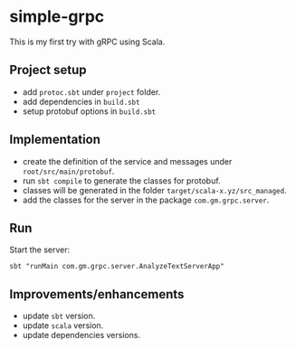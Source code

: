 # simple-grpc

This is my first try with gRPC using Scala.

## Project setup

- add `protoc.sbt` under `project` folder.
- add dependencies in `build.sbt`
- setup protobuf options in `build.sbt`

## Implementation

- create the definition of the service and messages under `root/src/main/protobuf`.
- run `sbt compile` to generate the classes for protobuf.
- classes will be generated in the folder `target/scala-x.yz/src_managed`.
- add the classes for the server in the package `com.gm.grpc.server`.

## Run

Start the server:

`sbt "runMain com.gm.grpc.server.AnalyzeTextServerApp"`

## Improvements/enhancements

- update `sbt` version.
- update `scala` version.
- update dependencies versions.
